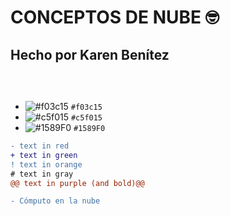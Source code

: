 # CONCEPTOS DE NUBE  :nerd_face:
## Hecho por Karen Benítez <h6>
```javascript 
 

```
- ![#f03c15](https://via.placeholder.com/15/f03c15/000000?text=+) `#f03c15`
- ![#c5f015](https://via.placeholder.com/15/c5f015/000000?text=+) `#c5f015`
- ![#1589F0](https://via.placeholder.com/15/1589F0/000000?text=+) `#1589F0`

 
```diff
- text in red
+ text in green
! text in orange
# text in gray
@@ text in purple (and bold)@@
```
```diff
- Cómputo en la nube
```
